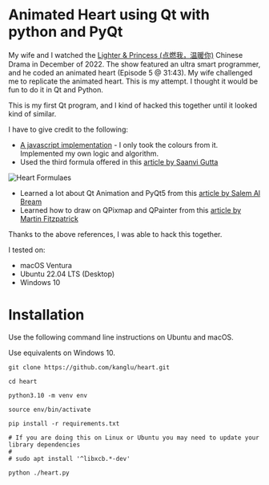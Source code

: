 # Animated Heart using Qt with python and PyQt

My wife and I watched the [Lighter & Princess (点燃我，温暖你)](https://mydramalist.com/68429-the-lighter-and-the-princess-gown) Chinese Drama in December of 2022. The show featured an ultra smart programmer, and he coded an animated heart (Episode 5 @ 31:43). My wife challenged me to replicate the animated heart. This is my attempt. I thought it would be fun to do it in Qt and Python.

This is my first Qt program, and I kind of hacked this together until it looked kind of similar.

I have to give credit to the following:

* [A javascript implementation](https://qqqqqcy.github.io/heart_beat/#) - I only took the colours from it. Implemented my own logic and algorithm.
* Used the third formula offered in this [article by Saanvi Gutta](https://blogs.lcps.org/academiesonline/2021/02/13/the-equation-of-the-heart/)

![Heart Formulaes](https://blogs.lcps.org/academiesonline/files/2021/02/new-hearts.jpg)

* Learned a lot about Qt Animation and PyQt5 from this [article by Salem Al Bream](https://www.pythonguis.com/tutorials/qpropertyanimation/)
* Learned how to draw on QPixmap and QPainter from this [article by Martin Fitzpatrick](https://www.pythonguis.com/tutorials/bitmap-graphics/)

Thanks to the above references, I was able to hack this together.

I tested on:

  * macOS Ventura
  * Ubuntu 22.04 LTS (Desktop)
  * Windows 10

# Installation
Use the following command line instructions on Ubuntu and macOS.

Use equivalents on Windows 10.

```
git clone https://github.com/kanglu/heart.git

cd heart

python3.10 -m venv env

source env/bin/activate

pip install -r requirements.txt

# If you are doing this on Linux or Ubuntu you may need to update your library dependencies
#
# sudo apt install '^libxcb.*-dev'

python ./heart.py

```
